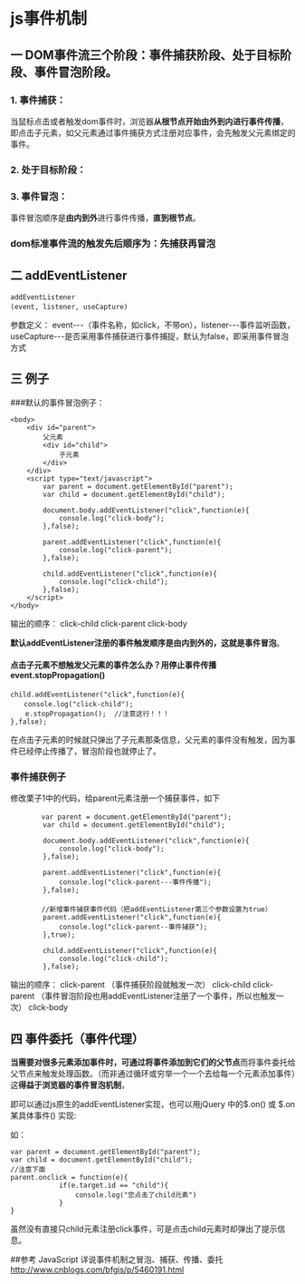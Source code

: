 # js事件机制

## 一 DOM事件流三个阶段：事件捕获阶段、处于目标阶段、事件冒泡阶段。

### 1. 事件捕获：
当鼠标点击或者触发dom事件时，浏览器**从根节点开始由外到内进行事件传播**，即点击子元素，如父元素通过事件捕获方式注册对应事件，会先触发父元素绑定的事件。

### 2. 处于目标阶段：

### 3. 事件冒泡：
事件冒泡顺序是**由内到外**进行事件传播，**直到根节点**。

### dom标准事件流的触发先后顺序为：先捕获再冒泡

## 二 addEventListener


```
addEventListener
(event, listener, useCapture)　　
```

参数定义：
event---（事件名称，如click，不带on），listener---事件监听函数，
useCapture---是否采用事件捕获进行事件捕捉，默认为false，即采用事件冒泡方式

## 三 例子
###默认的事件冒泡例子：


```
<body>
    <div id="parent">
        父元素
        <div id="child">
            子元素
        </div>
    </div>
    <script type="text/javascript">
        var parent = document.getElementById("parent");
        var child = document.getElementById("child");
    
        document.body.addEventListener("click",function(e){
            console.log("click-body");
        },false);
        
        parent.addEventListener("click",function(e){
            console.log("click-parent");
        },false);

        child.addEventListener("click",function(e){
            console.log("click-child");
        },false);
    </script>
</body>
```

输出的顺序：
click-child 
click-parent 
click-body

**默认addEventListener注册的事件触发顺序是由内到外的，这就是事件冒泡**。

#### 点击**子元素不想触发父元素的事件**怎么办？用**停止事件传播event.stopPropagation()**



```
child.addEventListener("click",function(e){
　　console.log("click-child");
  　e.stopPropagation();  //注意这行！！！
},false);
```

在点击子元素的时候就只弹出了子元素那条信息，父元素的事件没有触发，因为事件已经停止传播了，冒泡阶段也就停止了。


### 事件捕获例子

修改栗子1中的代码，给parent元素注册一个捕获事件，如下


```
　　　　 var parent = document.getElementById("parent");
        var child = document.getElementById("child");
    
        document.body.addEventListener("click",function(e){
            console.log("click-body");
        },false);
        
        parent.addEventListener("click",function(e){
            console.log("click-parent---事件传播");
        },false);
　　　　 
　　　　 //新增事件捕获事件代码（把addEventListener第三个参数设置为true）
        parent.addEventListener("click",function(e){
            console.log("click-parent--事件捕获");
        },true);

        child.addEventListener("click",function(e){
            console.log("click-child");
        },false);
```

输出的顺序：
click-parent （事件捕获阶段就触发一次）
click-child 
click-parent （事件冒泡阶段也用addEventListener注册了一个事件，所以也触发一次）
click-body

## 四 事件委托（事件代理）
**当需要对很多元素添加事件时，可通过将事件添加到它们的父节点**而将事件委托给父节点来触发处理函数。（而非通过循环或穷举一个一个去给每一个元素添加事件）这**得益于浏览器的事件冒泡机制**，

即可以通过js原生的addEventListener实现，也可以用jQuery 中的$.on() 或 $.on某具体事件() 实现:

如：


```
var parent = document.getElementById("parent");
var child = document.getElementById("child");
//注意下面    
parent.onclick = function(e){
            if(e.target.id == "child"){
                console.log("您点击了child元素")
            }
}
```

虽然没有直接只child元素注册click事件，可是点击child元素时却弹出了提示信息。

##参考
JavaScript 详说事件机制之冒泡、捕获、传播、委托
http://www.cnblogs.com/bfgis/p/5460191.html










